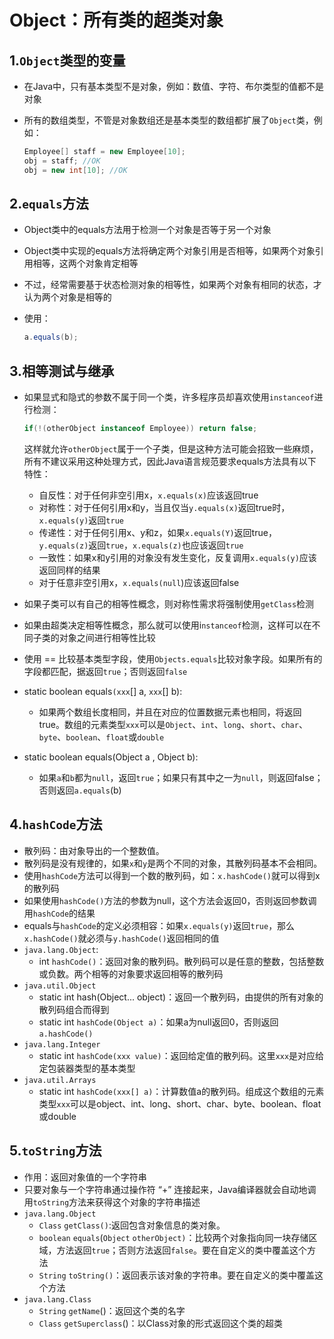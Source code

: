 # Object：所有类的超类对象

## 1.`Object`类型的变量

- 在Java中，只有基本类型不是对象，例如：数值、字符、布尔类型的值都不是对象

- 所有的数组类型，不管是对象数组还是基本类型的数组都扩展了`Object`类，例如：

  ```java
  Employee[] staff = new Employee[10];
  obj = staff; //OK
  obj = new int[10]; //OK
  ```

## 2.`equals`方法

- Object类中的equals方法用于检测一个对象是否等于另一个对象

- Object类中实现的equals方法将确定两个对象引用是否相等，如果两个对象引用相等，这两个对象肯定相等

- 不过，经常需要基于状态检测对象的相等性，如果两个对象有相同的状态，才认为两个对象是相等的

- 使用：

  ```java
  a.equals(b);
  ```

## 3.相等测试与继承

- 如果显式和隐式的参数不属于同一个类，许多程序员却喜欢使用`instanceof`进行检测：

  ```java
  if(!(otherObject instanceof Employee)) return false;
  ```

  这样就允许`otherObject`属于一个子类，但是这种方法可能会招致一些麻烦，所有不建议采用这种处理方式，因此Java语言规范要求equals方法具有以下特性：

  - 自反性：对于任何非空引用x，`x.equals(x)`应该返回true
  - 对称性：对于任何引用x和y，当且仅当`y.equals(x)`返回true时，`x.equals(y)`返回`true`
  - 传递性：对于任何引用x、y和z，如果`x.equals(Y)`返回true，`y.equals(z)`返回`true`，`x.equals(z)`也应该返回`true`
  - 一致性：如果x和y引用的对象没有发生变化，反复调用`x.equals(y)`应该返回同样的结果
  - 对于任意非空引用x，`x.equals(null`)应该返回false

- 如果子类可以有自己的相等性概念，则对称性需求将强制使用`getClass`检测

- 如果由超类决定相等性概念，那么就可以使用i`nstanceof`检测，这样可以在不同子类的对象之间进行相等性比较 

- 使用 == 比较基本类型字段，使用`Objects.equals`比较对象字段。如果所有的字段都匹配，据返回`true`；否则返回`false`

- static boolean equals`(xxx`[] a, `xxx`[] b):

  - 如果两个数组长度相同，并且在对应的位置数据元素也相同，将返回true。数组的元素类型`xxx`可以是`Object`、`int`、`long`、`short`、`char`、`byte`、`boolean`、`float`或`double`

- static boolean equals(Object a , Object b):

  - 如果`a`和`b`都为`null`，返回`true`；如果只有其中之一为`null`，则返回false；否则返回`a.equals`(b)

## 4.`hashCode`方法

- 散列码：由对象导出的一个整数值。
- 散列码是没有规律的，如果`x`和`y`是两个不同的对象，其散列码基本不会相同。
- 使用`hashCode`方法可以得到一个数的散列码，如：`x.hashCode()`就可以得到x的散列码
- 如果使用`hashCode()`方法的参数为null，这个方法会返回0，否则返回参数调用`hashCode`的结果
- equals与`hashCode`的定义必须相容：如果`x.equals(y)`返回`true`，那么`x.hashCode()`就必须与`y.hashCode()`返回相同的值
- `java.lang.Object`:
  - int `hashCode()`：返回对象的散列码。散列码可以是任意的整数，包括整数或负数。两个相等的对象要求返回相等的散列码
- `java.util.Object`
  - static int hash(Object... object)：返回一个散列码，由提供的所有对象的散列码组合而得到
  - static int `hashCode(Object a)`：如果a为null返回0，否则返回`a.hashCode()`
- `java.lang.Integer`
  - static int `hashCode(xxx value)`：返回给定值的散列码。这里`xxx`是对应给定包装器类型的基本类型
- `java.util.Arrays`
  - static int `hashCode(xxx[] a)`：计算数值a的散列码。组成这个数组的元素类型`xxx`可以是object、int、long、short、char、byte、boolean、float或double

## 5.`toString`方法

- 作用：返回对象值的一个字符串
- 只要对象与一个字符串通过操作符 “+” 连接起来，Java编译器就会自动地调用`toString`方法来获得这个对象的字符串描述
- `java.lang.Object`
  - `Class` `getClass()`:返回包含对象信息的类对象。
  - `boolean` `equals`(`Object` `otherObject)`：比较两个对象指向同一块存储区域，方法返回`true`；否则方法返回`false`。要在自定义的类中覆盖这个方法
  - `String` `toString()`：返回表示该对象的字符串。要在自定义的类中覆盖这个方法
- `java.lang.Class`
  - `String` `getName`()：返回这个类的名字
  - `Class` `getSuperclass`()：以Class对象的形式返回这个类的超类
